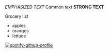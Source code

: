 
_EMPHASIZED TEXT_ 
Common text 
__STRONG TEXT__

Grocery list 
- apples
- oranges 
- lettuce 

[![spotify-github-profile](https://spotify-github-profile.vercel.app/api/view?uid=richychard&cover_image=true&theme=default&show_offline=false&background_color=121212&interchange=false&bar_color=53b14f&bar_color_cover=false)](https://spotify-github-profile.vercel.app/api/view?uid=richychard&redirect=true)



